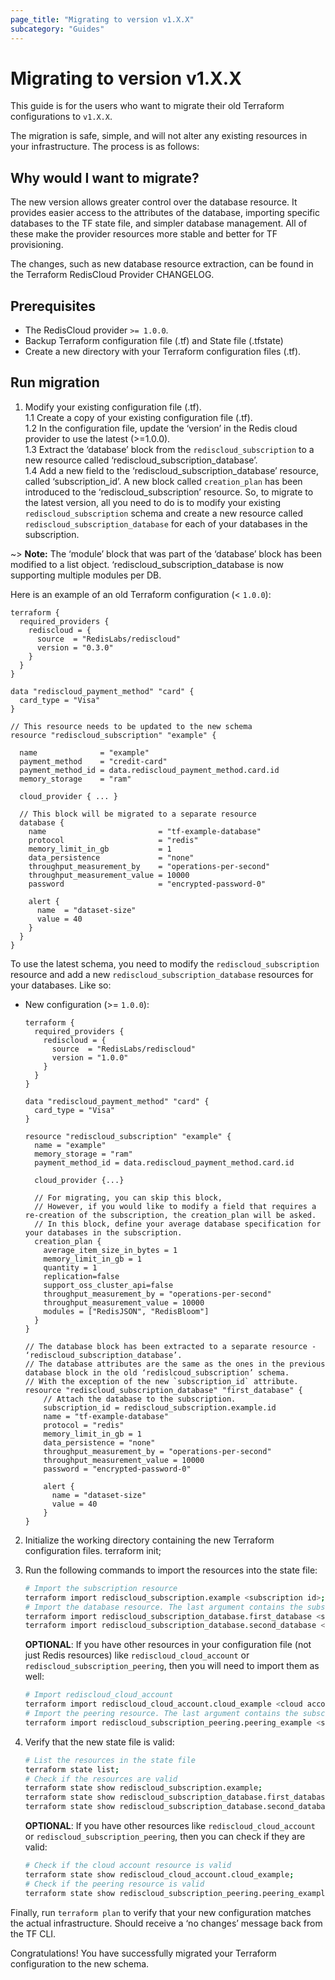 ```yaml
---
page_title: "Migrating to version v1.X.X"
subcategory: "Guides"
---
```


# Migrating to version v1.X.X

This guide is for the users who want to migrate their old Terraform configurations to `v1.X.X`.

The migration is safe, simple, and will not alter any existing resources in your infrastructure.
The process is as follows:

## Why would I want to migrate?
The new version allows greater control over the database resource. It provides easier access to the attributes of the database, importing specific databases to the TF state file, and simpler database management.
All of these make the provider resources more stable and better for TF provisioning.   

The changes, such as new database resource extraction, can be found in the Terraform RedisCloud Provider CHANGELOG.

## Prerequisites

* The RedisCloud provider `>= 1.0.0`.
* Backup Terraform configuration file (.tf) and State file (.tfstate)
* Create a new directory with your Terraform configuration files (.tf).

## Run migration

1. Modify your existing configuration file (.tf).  
1.1 Create a copy of your existing configuration file (.tf).  
1.2 In the configuration file, update the ‘version’ in the Redis cloud provider to use the latest (>=1.0.0).  
1.3 Extract the ‘database’ block from the `rediscloud_subscription` to a new resource called ‘rediscloud_subscription_database’.  
1.4 Add a new field to the ‘rediscloud_subscription_database’ resource, called ‘subscription_id’.
A new block called `creation_plan` has been introduced to the ‘rediscloud_subscription’ resource. So, to migrate to the latest version, all you need to do is to modify your existing `rediscloud_subscription` schema and create a new resource called `rediscloud_subscription_database` for each of your databases in the subscription.

~> **Note:** The ‘module’ block that was part of the ‘database’ block has been modified to a list object. ‘rediscloud_subscription_database is now supporting multiple modules per DB.

Here is an example of an old Terraform configuration (< `1.0.0`):

```hcl
terraform {
  required_providers {
    rediscloud = {
      source  = "RedisLabs/rediscloud"
      version = "0.3.0"
    }
  }
}

data "rediscloud_payment_method" "card" {
  card_type = "Visa"
}

// This resource needs to be updated to the new schema
resource "rediscloud_subscription" "example" {

  name              = "example"
  payment_method    = "credit-card"
  payment_method_id = data.rediscloud_payment_method.card.id
  memory_storage    = "ram"

  cloud_provider { ... }

  // This block will be migrated to a separate resource
  database {
    name                         = "tf-example-database"
    protocol                     = "redis"
    memory_limit_in_gb           = 1
    data_persistence             = "none"
    throughput_measurement_by    = "operations-per-second"
    throughput_measurement_value = 10000
    password                     = "encrypted-password-0"

    alert {
      name  = "dataset-size"
      value = 40
    }
  }
}
```

To use the latest schema, you need to modify the `rediscloud_subscription` resource and add a new `rediscloud_subscription_database` resources for your databases. Like so:

* New configuration (>= `1.0.0`):

  ```hcl
  terraform {
    required_providers {
      rediscloud = {
        source  = "RedisLabs/rediscloud"
        version = "1.0.0"
      }
    }
  }

  data "rediscloud_payment_method" "card" {
    card_type = "Visa"
  }
  
  resource "rediscloud_subscription" "example" {
    name = "example"
    memory_storage = "ram"
    payment_method_id = data.rediscloud_payment_method.card.id
  
    cloud_provider {...}
  
    // For migrating, you can skip this block,
	// However, if you would like to modify a field that requires a re-creation of the subscription, the creation_plan will be asked. 
    // In this block, define your average database specification for your databases in the subscription. 
    creation_plan {
      average_item_size_in_bytes = 1
      memory_limit_in_gb = 1
      quantity = 1
      replication=false
      support_oss_cluster_api=false
      throughput_measurement_by = "operations-per-second"
      throughput_measurement_value = 10000
      modules = ["RedisJSON", "RedisBloom"]
    }
  }

  // The database block has been extracted to a separate resource - ‘rediscloud_subscription_database’.
  // The database attributes are the same as the ones in the previous database block in the old ‘redislcoud_subscription’ schema. 
  // With the exception of the new `subscription_id` attribute.
  resource "rediscloud_subscription_database" "first_database" {
      // Attach the database to the subscription.
      subscription_id = rediscloud_subscription.example.id
      name = "tf-example-database"
      protocol = "redis"
      memory_limit_in_gb = 1
      data_persistence = "none"
      throughput_measurement_by = "operations-per-second"
      throughput_measurement_value = 10000
      password = "encrypted-password-0"
  
      alert {
        name = "dataset-size"
        value = 40
      }
  }
  ```
2.  Initialize the working directory containing the new Terraform configuration files.
     terraform init;
3. Run the following commands to import the resources into the state file:
    ```bash
    # Import the subscription resource
    terraform import rediscloud_subscription.example <subscription id>;
    # Import the database resource. The last argument contains the subscription id and the database id separated by a slash.
    terraform import rediscloud_subscription_database.first_database <subscription id>/<first database id>;
    terraform import rediscloud_subscription_database.second_database <subscription id>/<second database id>;

    ```
   **OPTIONAL**: If you have other resources in your configuration file (not just Redis resources) like `rediscloud_cloud_account` or `rediscloud_subscription_peering`, then you will need to import them as well:
     ```bash
     # Import rediscloud_cloud_account
     terraform import rediscloud_cloud_account.cloud_example <cloud account id>;
     # Import the peering resource. The last argument contains the subscription id and the peering id separated by a slash.
     terraform import rediscloud_subscription_peering.peering_example <subscription_id>/<peering_id>;
     ```


4. Verify that the new state file is valid:
    ```bash
    # List the resources in the state file
    terraform state list;
    # Check if the resources are valid
    terraform state show rediscloud_subscription.example;
    terraform state show rediscloud_subscription_database.first_database;
    terraform state show rediscloud_subscription_database.second_database;

    ```
   **OPTIONAL**: If you have other resources like `rediscloud_cloud_account` or `rediscloud_subscription_peering`, then
   you can check if they are valid:
     ```bash
     # Check if the cloud account resource is valid
     terraform state show rediscloud_cloud_account.cloud_example;
     # Check if the peering resource is valid
     terraform state show rediscloud_subscription_peering.peering_example;
     ```
   
Finally, run `terraform plan` to verify that your new configuration matches the actual infrastructure.
Should receive a ‘no changes’ message back from the TF CLI. 

Congratulations! You have successfully migrated your Terraform configuration to the new schema.

